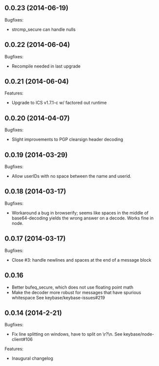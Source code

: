 ## 0.0.23 (2014-06-19)

Bugfixes:

  - strcmp_secure can handle nulls

## 0.0.22 (2014-06-04)

Bugfixes:

  - Recompile needed in last upgrade

## 0.0.21 (2014-06-04)

Features:

  - Upgrade to ICS v1.7.1-c w/ factored out runtime

## 0.0.20 (2014-04-07)

Bugfixes:

  - Slight improvements to PGP clearsign header decoding

## 0.0.19 (2014-03-29)

Bugfixes:

  - Allow userIDs with no space between the name and userid.

## 0.0.18 (2014-03-17)

Bugfixes:

  - Workaround a bug in browserify; seems like spaces in the middle of base64-decoding
    yields the wrong answer on a decode.  Works fine in node.

## 0.0.17 (2014-03-17)

Bugfixes:

  - Close #3: handle newlines and spaces at the end of a message block

## 0.0.16 

  - Better bufeq_secure, which does not use floating point math
  - Make the decoder more robust for messages that have spurious whitespace
    See keybase/keybase-issues#219

## 0.0.14 (2014-2-21)

Bugfixes:

  - Fix line splitting on windows, have to split on \r?\n.
    See keybase/node-client#106

Features:

  - Inaugural changelog
